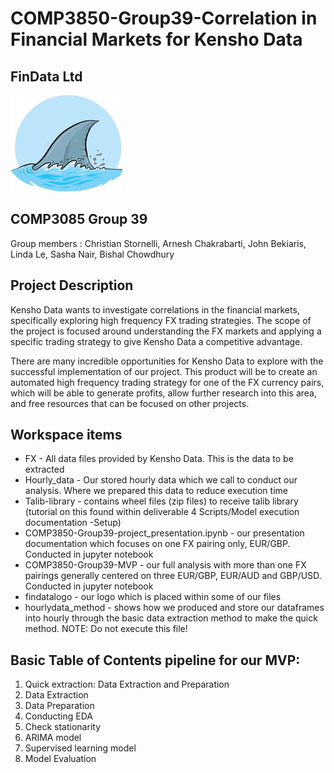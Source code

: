 # COMP3850-Group39-Correlation in Financial Markets for Kensho Data
## FinData Ltd
<img src="findatalogo.png">

## COMP3085 Group 39 
Group members : Christian Stornelli, Arnesh Chakrabarti, John Bekiaris, Linda Le, Sasha Nair, Bishal Chowdhury

## Project Description
Kensho Data wants to investigate correlations in the financial markets, specifically exploring high frequency FX trading strategies. The scope of the project is focused around understanding the FX markets and applying a specific trading strategy to give Kensho Data a competitive advantage. 

There are many incredible opportunities for Kensho Data to explore with the successful implementation of our project. This product will be to create an automated high frequency trading strategy for one of the FX currency pairs, which will be able to generate profits, allow further research into this area, and free resources that can be focused on other projects. 

## Workspace items
* FX - All data files provided by Kensho Data. This is the data to be extracted
* Hourly_data - Our stored hourly data which we call to conduct our analysis. Where we prepared this data to reduce execution time
* Talib-library - contains wheel files (zip files) to receive talib library (tutorial on this found within deliverable 4 Scripts/Model execution documentation -Setup) 
* COMP3850-Group39-project_presentation.ipynb - our presentation documentation which focuses on one FX pairing only, EUR/GBP. Conducted in jupyter notebook
* COMP3850-Group39-MVP - our full analysis with more than one FX pairings generally centered on three EUR/GBP, EUR/AUD and GBP/USD. Conducted in jupyter notebook
* findatalogo - our logo which is placed within some of our files
* hourlydata_method - shows how we produced and store our dataframes into hourly through the basic data extraction method to make the quick method. NOTE: Do not execute this file!

## Basic Table of Contents pipeline for our MVP:
1. Quick extraction: Data Extraction and Preparation
2. Data Extraction
3. Data Preparation
4. Conducting EDA
5. Check stationarity
6. ARIMA model
7. Supervised learning model
8. Model Evaluation
